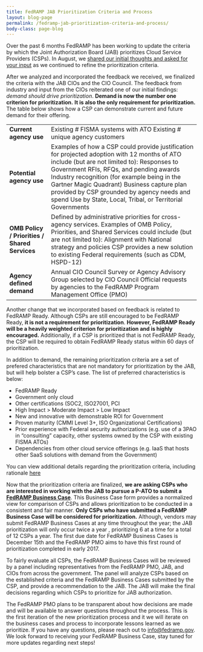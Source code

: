 ```yaml
---
title: FedRAMP JAB Prioritization Criteria and Process
layout: blog-page
permalink: /fedramp-jab-prioritization-criteria-and-process/
body-class: page-blog
---
```

Over the past 6 months FedRAMP has been working to update the criteria by which the Joint Authorization Board (JAB) prioritizes Cloud Service Providers (CSPs). In August, we [shared our initial thoughts and asked for your input](https://www.fedramp.gov/fedramp-jab-prioritization-help-us-shape-who-works-with-the-jab/) as we continued to refine the prioritization criteria.

After we analyzed and incorporated the feedback we received, we finalized the criteria with the JAB CIOs and the CIO Council. The feedback from industry and input from the CIOs reiterated one of our initial findings: _demand should drive prioritization_. **Demand is now the number one criterion for prioritization.** **It is also the only requirement for prioritization.** The table below shows how a CSP can demonstrate current and future demand for their offering.

<table>

<tr>
   <td><b>Current agency use</b></td>
   <td>Existing # FISMA systems with ATO Existing # unique agency customers</td>
</tr>

<tr>
   <td><b>Potential agency use</b></td>
   <td>Examples of how a CSP could provide justification for projected adoption with 12 months of ATO include (but are not limited to): Responses to Government RFIs, RFQs, and pending awards  Industry recognition (for example being in the Gartner Magic Quadrant) Business capture plan provided by CSP grounded by agency needs and spend Use by State, Local, Tribal, or Territorial Governments</td>
</tr>

<tr>
    <td><b>OMB Policy / Priorities / Shared Services</b></td>
    <td>Defined by administrative priorities for cross-agency services. Examples of OMB Policy, Priorities, and Shared Services could include (but are not limited to): Alignment with National strategy and policies CSP provides a new solution to existing Federal requirements (such as CDM, HSPD-12)</td>
</tr>

<tr>
    <td><b>Agency defined demand<b></td>
    <td>Annual CIO Council Survey or Agency Advisory Group selected by CIO Council Official requests by agencies to the FedRAMP Program Management Office (PMO)</td>
</tr>

</table>

Another change that we incorporated based on feedback is related to FedRAMP Ready. Although CSPs are still encouraged to be FedRAMP Ready, **it is not a requirement for prioritization**. **However, FedRAMP Ready will be a heavily weighted criterion for prioritization and is highly encouraged.** Additionally, if a CSP is prioritized that is not FedRAMP Ready, the CSP will be required to obtain FedRAMP Ready status within 60 days of prioritization.

In addition to demand, the remaining prioritization criteria are a set of prefered characteristics that are not mandatory for prioritization by the JAB, but will help bolster a CSP’s case. The list of preferred characteristics is below:

* FedRAMP Ready
* Government only cloud
* Other certifications (SOC2, ISO27001, PCI
* High Impact > Moderate Impact > Low Impact
* New and innovative with demonstrable ROI for Government
* Proven maturity (CMMI Level 3+, ISO Organizational Certifications)
* Prior experience with Federal security authorizations (e.g. use of a 3PAO in “consulting” capacity, other systems owned by the CSP with existing FISMA ATOs)
* Dependencies from other cloud service offerings (e.g. IaaS that hosts other SaaS solutions with demand from the Government)

You can view additional details regarding the prioritization criteria, including rationale [here](https://s3.amazonaws.com/sitesusa/wp-content/uploads/sites/482/2016/06/FedRAMP-JAB-PATO-Prioritization-Criteria-11102016-2.pdf)

Now that the prioritization criteria are finalized, **we are asking CSPs who are interested in working with the JAB to pursue a P-ATO to submit a [FedRAMP Business Case](https://s3.amazonaws.com/sitesusa/wp-content/uploads/sites/482/2016/06/FedRAMP-Business-Case-Form_Interactive_161110v2-2.pdf)**. This Business Case form provides a normalized view for comparison of CSPs and allows prioritization to be conducted in a consistent and fair manner. **Only CSPs who have submitted a FedRAMP Business Case will be considered for prioritization.** Although, vendors may submit FedRAMP Business Cases at any time throughout the year; the JAB prioritization will only occur twice a year , prioritizing 6 at a time for a total of 12 CSPs a year. The first due date for FedRAMP Business Cases is December 15th and the FedRAMP PMO aims to have this first round of prioritization completed in early 2017.

To fairly evaluate all CSPs, the FedRAMP Business Cases will be reviewed by a panel including representatives from the FedRAMP PMO, JAB, and CIOs from across the government. The panel will analyze CSPs based on the established criteria and the FedRAMP Business Cases submitted by the CSP, and provide a recommendation to the JAB. The JAB will make the final decisions regarding which CSPs to prioritize for JAB authorization.

The FedRAMP PMO plans to be transparent about how decisions are made and will be available to answer questions throughout the process. This is the first iteration of the new prioritization process and it we will iterate on the business cases and process to incorporate lessons learned as we prioritize. If you have any questions, please reach out to [info@fedramp.gov](mailto:info@fedramp.gov). We look forward to receiving your FedRAMP Business Case, stay tuned for more updates regarding next steps! 
